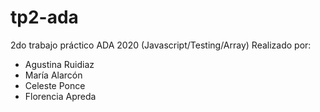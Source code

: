 # tp2-ada

2do trabajo práctico ADA 2020 (Javascript/Testing/Array) Realizado por:

  - Agustina Ruidiaz
  - María Alarcón
  - Celeste Ponce
  - Florencia Apreda
